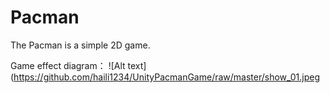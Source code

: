 # Pacman
The Pacman  is a simple 2D game.

Game effect diagram：
![Alt text](https://github.com/haili1234/UnityPacmanGame/raw/master/show_01.jpeg
